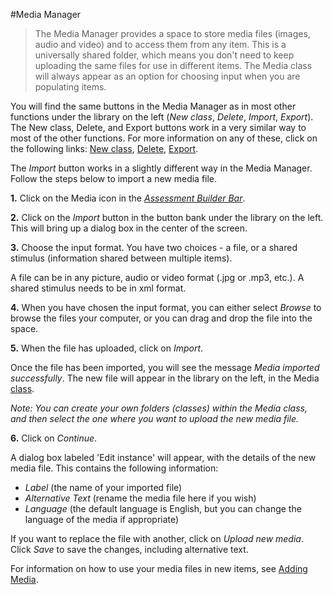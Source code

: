 <!--
created_at: 2016-12-15
authors:         
    - "Catherine Pease"
--> 

#Media Manager


>The Media Manager provides a space to store media files (images, audio and video) and to access them from any item. This is a universally shared folder, which means you don't need to keep uploading the same files for use in different items. The Media class will always appear as an option for choosing input when you are populating items.

You will find the same buttons in the Media Manager as in most other functions under the library on the left (*New class*, *Delete*, *Import*, *Export*). The New class, Delete, and Export buttons work in a very similar way to most of the other functions. For more information on any of these, click on the following links: [New class](../appendix/glossary.md#class), [Delete](../appendix/glossary.md#delete), [Export](../appendix/glossary.md#export).

<!-- Missing Screenshot: The Media Manager -->

The *Import* button works in a slightly different way in the Media Manager. Follow the steps below to import a new media file.

**1.**  Click on the Media icon in the *[Assessment Builder Bar](../appendix/glossary.md#assessment-builder-bar)*.

**2.** Click on the *Import* button in the button bank under the library on the left. This will bring up a dialog box in the center of the screen. 

**3.** Choose the input format. You have two choices - a file, or a shared stimulus (information shared between multiple items). 

A file can be in any picture, audio or video format (.jpg or .mp3, etc.). A shared stimulus needs to be in xml format. 

**4.** When you have chosen the input format, you can either select *Browse* to browse the files your computer, or you can drag and drop the file into the space. 

**5.** When the file has uploaded, click on *Import*.

Once the file has been imported, you will see the message *Media imported successfully*. The new file will appear in the library on the left, in the Media [class](../appendix/glossary.md#class). 

*Note: You can create your own folders (classes) within the Media class, and then select the one where you want to upload the new media file.* 

**6.**  Click on *Continue*.

A dialog box labeled 'Edit instance' will appear, with the details of the new media file. This contains the following information:

- *Label* (the name of your imported file)
- *Alternative Text* (rename the media file here if you wish)
- *Language* (the default language is English, but you can change the language of the media if appropriate)

If you want to replace the file with another, click on *Upload new media*. Click *Save* to save the changes, including alternative text.

For information on how to use your media files in new items, see [Adding Media](../items/adding-media.md).